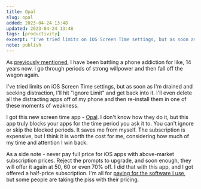 ```yaml
---
title: Opal
slug: opal
added: 2023-04-24 13:48
updated: 2023-04-24 13:48
tags: [productivity]
excerpt: "I've tried limits on iOS Screen Time settings, but as soon as I'm drained and seeking distraction, I'll hit \"Ignore Limit\" and get back into it."
note: publish
---
```


As [previously mentioned](/screen-time/), I have been battling a phone addiction for like, 14 years now. I go through periods of strong willpower and then fall off the wagon again. 

I've tried limits on iOS Screen Time settings, but as soon as I'm drained and seeking distraction, I'll hit "Ignore Limit" and get back into it. I'll even delete all the distracting apps off of my phone and then re-install them in one of these moments of weakness. 

I got this new screen time app - [Opal](https://www.opal.so/). I don't know how they do it, but this app truly blocks your apps for the time period you ask it to. You can't ignore or skip the blocked periods. It saves me from myself. The subscription is expensive, but I think it is worth the cost for me, considering how much of my time and attention I win back.

As a side note - never pay full price for iOS apps with above-market subscription prices. Reject the prompts to upgrade, and soon enough, they will offer it again at 50, 60 or even 70% off. I did that with this app, and I got offered a half-price subscription. I'm all for [paying for the software I use](/paying-for-software-subscriptions-is-my-passion/), but some people are taking the piss with their pricing. 